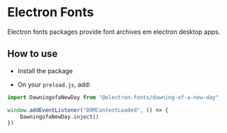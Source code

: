 # Electron Fonts

Electron fonts packages provide font archives em electron desktop apps.

## How to use

* Install the package

* On your `preload.js`, add:

```ts
import DawningofaNewDay from "@electron-fonts/dawning-of-a-new-day"

window.addEventListener("DOMContentLoaded", () => {
    DawningofaNewDay.inject()
})
```